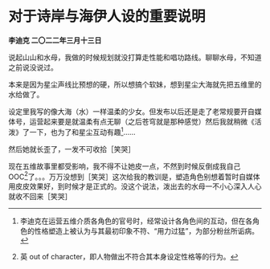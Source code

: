 # 对于诗岸与海伊人设的重要说明
**李迪克	二〇二二年三月十三日**

说起山山和水母，我做的时候规划就没打算走性能和唱功路线。聊聊水母，不知道之前说没说过。

本来是因为星尘声线比预想的硬，所以想搞个软妹，想到星尘大海就先把五维里的水给做了。

设定里我写的像大海（水）一样温柔的少女。但发布以后还是走了老常规要开自媒体号，运营起来要是就温柔有点无聊（之后苍穹就是那种感觉）然后我就稍微《活泼》了一下，也为了和星尘互动有趣[^1]……

然后她就长歪了，一发不可收拾［笑哭］

现在五维故事里都受影响，我不得不让她皮一点，不然到时候反倒成我自己 OOC[^2]了。。。万万没想到［笑哭］这次给我的教训是，塑造角色别想着暂时自媒体用皮皮效果好，到时候才是正式的。没这个说法，泼出去的水母一不小心深入人心就收不回来［笑哭］

[^1]: 李迪克在运营五维介质各角色的官号时，经常设计各角色间的互动，但在各角色的性格塑造上被认为与其最初印象不符、“用力过猛”，为部分粉丝所诟病。
[^2]: 英 out of character，即人物做出不符合其本身设定性格等的行为。
